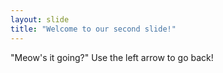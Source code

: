 ```yaml
---
layout: slide
title: "Welcome to our second slide!"
---
```

"Meow's it going?"
Use the left arrow to go back!